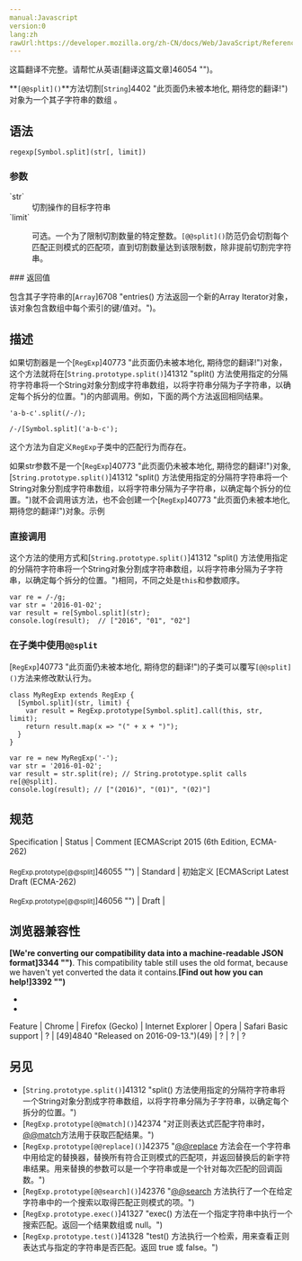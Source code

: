```yaml
---
manual:Javascript
version:0
lang:zh
rawUrl:https://developer.mozilla.org/zh-CN/docs/Web/JavaScript/Reference/Global_Objects/RegExp/@@split
---
```




这篇翻译不完整。请帮忙从英语[翻译这篇文章]46054 "")。






**`[@@split]()`**方法切割[`String`]4402 "此页面仍未被本地化, 期待您的翻译!")对象为一个其子字符串的数组 。


## 语法<a name="语法"></a>

```
regexp[Symbol.split](str[, limit])
```

### 参数<a name="参数"></a>
<dl><dt id=''>`str`</dt><dd>切割操作的目标字符串</dd><dt id=''>`limit`</dt><dd>

可选。一个为了限制切割数量的特定整数。`[@@split]()`防范仍会切割每个匹配正则模式的匹配项，直到切割数量达到该限制数，除非提前切割完字符串。

</dd></dl>
### 返回值<a name="返回值"></a>


包含其子字符串的[`Array`]6708 "entries() 方法返回一个新的Array Iterator对象，该对象包含数组中每个索引的键/值对。")。


## 描述<a name="描述"></a>


如果切割器是一个[`RegExp`]40773 "此页面仍未被本地化, 期待您的翻译!")对象，这个方法就将在[`String.prototype.split()`]41312 "split() 方法使用指定的分隔符字符串将一个String对象分割成字符串数组，以将字符串分隔为子字符串，以确定每个拆分的位置。")的内部调用。例如，下面的两个方法返回相同结果。


```
'a-b-c'.split(/-/);

/-/[Symbol.split]('a-b-c');
```


这个方法为自定义`RegExp`子类中的匹配行为而存在。



如果str参数不是一个[`RegExp`]40773 "此页面仍未被本地化, 期待您的翻译!")对象,[`String.prototype.split()`]41312 "split() 方法使用指定的分隔符字符串将一个String对象分割成字符串数组，以将字符串分隔为子字符串，以确定每个拆分的位置。")就不会调用该方法，也不会创建一个[`RegExp`]40773 "此页面仍未被本地化, 期待您的翻译!")对象。示例


### 直接调用<a name="直接调用"></a>


这个方法的使用方式和[`String.prototype.split()`]41312 "split() 方法使用指定的分隔符字符串将一个String对象分割成字符串数组，以将字符串分隔为子字符串，以确定每个拆分的位置。")相同，不同之处是`this`和参数顺序。


```
var re = /-/g;
var str = '2016-01-02';
var result = re[Symbol.split](str);
console.log(result);  // ["2016", "01", "02"]
```

### 在子类中使用`@@split`<a name="在子类中使用_split"></a>


[`RegExp`]40773 "此页面仍未被本地化, 期待您的翻译!")的子类可以覆写`[@@split]()`方法来修改默认行为。


```
class MyRegExp extends RegExp {
  [Symbol.split](str, limit) {
    var result = RegExp.prototype[Symbol.split].call(this, str, limit);
    return result.map(x => "(" + x + ")");
  }
}

var re = new MyRegExp('-');
var str = '2016-01-02';
var result = str.split(re); // String.prototype.split calls re[@@split].
console.log(result); // ["(2016)", "(01)", "(02)"]
```

## 规范<a name="规范"></a>

Specification | Status | Comment 
[ECMAScript 2015 (6th Edition, ECMA-262)<br></br><small>RegExp.prototype[@@split]</small>]46055 "") | Standard | 初始定义 
[ECMAScript Latest Draft (ECMA-262)<br></br><small>RegExp.prototype[@@split]</small>]46056 "") | Draft |  


## 浏览器兼容性<a name="浏览器兼容性"></a>


**[We&#39;re converting our compatibility data into a machine-readable JSON format]3344 "")**. This compatibility table still uses the old format, because we haven&#39;t yet converted the data it contains.**[Find out how you can help!]3392 "")**


* 
* 

Feature | Chrome | Firefox (Gecko) | Internet Explorer | Opera | Safari 
Basic support | ? | [49]4840 "Released on 2016-09-13.")(49) | ? | ? | ? 





## 另见<a name="另见"></a>

* [`String.prototype.split()`]41312 "split() 方法使用指定的分隔符字符串将一个String对象分割成字符串数组，以将字符串分隔为子字符串，以确定每个拆分的位置。")
* [`RegExp.prototype[@@match]()`]42374 "对正则表达式匹配字符串时，[@@match]()方法用于获取匹配结果。")
* [`RegExp.prototype[@@replace]()`]42375 "[@@replace]() 方法会在一个字符串中用给定的替换器，替换所有符合正则模式的匹配项，并返回替换后的新字符串结果。用来替换的参数可以是一个字符串或是一个针对每次匹配的回调函数。")
* [`RegExp.prototype[@@search]()`]42376 "[@@search]() 方法执行了一个在给定字符串中的一个搜索以取得匹配正则模式的项。")
* [`RegExp.prototype.exec()`]41327 "exec() 方法在一个指定字符串中执行一个搜索匹配。返回一个结果数组或 null。")
* [`RegExp.prototype.test()`]41328 "test() 方法执行一个检索，用来查看正则表达式与指定的字符串是否匹配。返回 true 或 false。")



